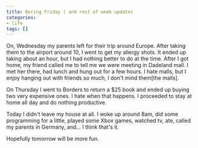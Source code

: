 ```yaml
---
title: Boring Friday ( and rest of week update)
categories:
- life
tags: []
---
```

On, Wednesday my parents left for their trip around Europe. After taking them to the airport around 10, I went to get my allergy shots. It ended up taking about an hour, but I had nothing better to do at the time. After I got home, my friend called me to tell me we were meeting in Dadeland mall. I met her there, had lunch and hung out for a few hours. I hate malls, but I enjoy hanging out with friends so much, I don't mind them[the malls].

On Thursday I went to Borders to return a $25 book and ended up buying two very expensive ones. I hate when that happens. I proceeded to stay at home all day and do nothing productive.

Today I didn't leave my house at all. I woke up around 8am, did some programming for a little, played some Xbox games, watched tv, ate, called my parents in Germany, and... I think that's it.

Hopefully tomorrow will be more fun.
